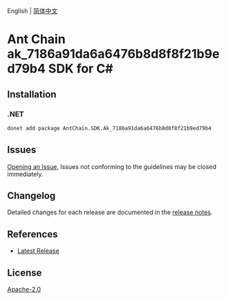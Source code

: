English | [简体中文](README-CN.md)

# Ant Chain ak_7186a91da6a6476b8d8f8f21b9ed79b4 SDK for C#

## Installation

### .NET

```bash
donet add package AntChain.SDK.Ak_7186a91da6a6476b8d8f8f21b9ed79b4
```

## Issues

[Opening an Issue](https://github.com/alipay/antchain-openapi-prod-sdk/issues/new), Issues not conforming to the guidelines may be closed immediately.

## Changelog

Detailed changes for each release are documented in the [release notes](./ChangeLog.md).

## References

* [Latest Release](https://github.com/alipay/antchain-openapi-prod-sdk/)

## License

[Apache-2.0](http://www.apache.org/licenses/LICENSE-2.0)
